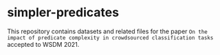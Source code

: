 # simpler-predicates

This repository contains datasets and related files for the paper `On the impact of predicate complexity in crowdsourced classification tasks` accepted to WSDM 2021.
